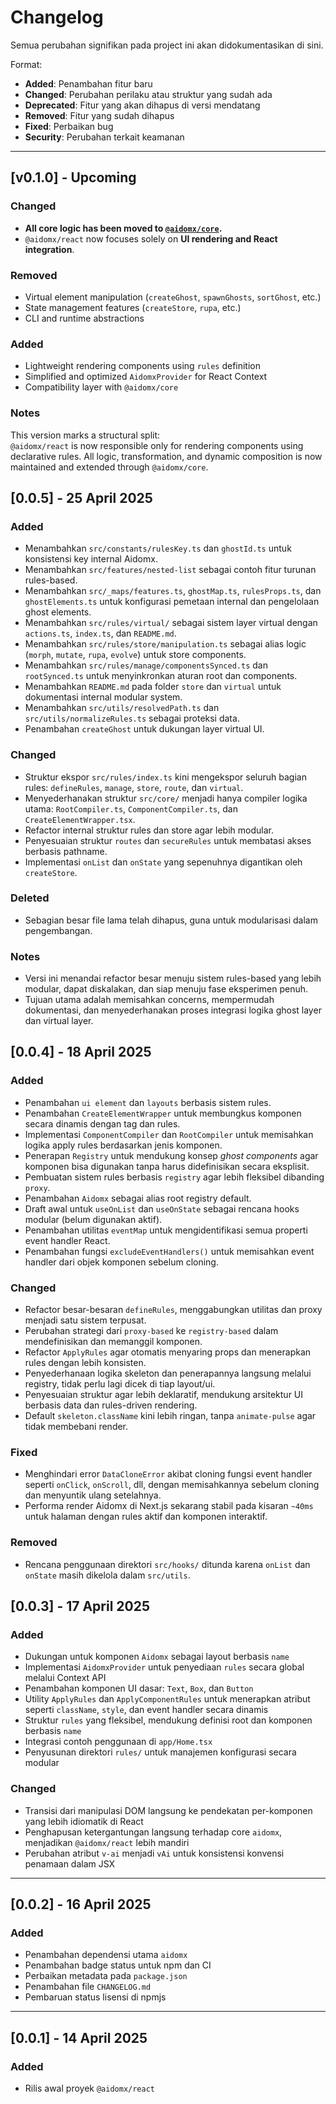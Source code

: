 # Changelog

Semua perubahan signifikan pada project ini akan didokumentasikan di sini.

Format:

- **Added**: Penambahan fitur baru
- **Changed**: Perubahan perilaku atau struktur yang sudah ada
- **Deprecated**: Fitur yang akan dihapus di versi mendatang
- **Removed**: Fitur yang sudah dihapus
- **Fixed**: Perbaikan bug
- **Security**: Perubahan terkait keamanan

---

## [v0.1.0] - Upcoming

### Changed

- **All core logic has been moved to [`@aidomx/core`](https://www.npmjs.com/package/@aidomx/core).**
- `@aidomx/react` now focuses solely on **UI rendering and React integration**.

### Removed

- Virtual element manipulation (`createGhost`, `spawnGhosts`, `sortGhost`, etc.)
- State management features (`createStore`, `rupa`, etc.)
- CLI and runtime abstractions

### Added

- Lightweight rendering components using `rules` definition
- Simplified and optimized `AidomxProvider` for React Context
- Compatibility layer with `@aidomx/core`

### Notes

This version marks a structural split:  
`@aidomx/react` is now responsible only for rendering components using declarative rules. All logic, transformation, and dynamic composition is now maintained and extended through `@aidomx/core`.

## [0.0.5] - 25 April 2025

### Added

- Menambahkan `src/constants/rulesKey.ts` dan `ghostId.ts` untuk konsistensi key internal Aidomx.
- Menambahkan `src/features/nested-list` sebagai contoh fitur turunan rules-based.
- Menambahkan `src/_maps/features.ts`, `ghostMap.ts`, `rulesProps.ts`, dan `ghostElements.ts` untuk konfigurasi pemetaan internal dan pengelolaan ghost elements.
- Menambahkan `src/rules/virtual/` sebagai sistem layer virtual dengan `actions.ts`, `index.ts`, dan `README.md`.
- Menambahkan `src/rules/store/manipulation.ts` sebagai alias logic (`morph`, `mutate`, `rupa`, `evolve`) untuk store components.
- Menambahkan `src/rules/manage/componentsSynced.ts` dan `rootSynced.ts` untuk menyinkronkan aturan root dan components.
- Menambahkan `README.md` pada folder `store` dan `virtual` untuk dokumentasi internal modular system.
- Menambahkan `src/utils/resolvedPath.ts` dan `src/utils/normalizeRules.ts` sebagai proteksi data.
- Penambahan `createGhost` untuk dukungan layer virtual UI.

### Changed

- Struktur ekspor `src/rules/index.ts` kini mengekspor seluruh bagian rules: `defineRules`, `manage`, `store`, `route`, dan `virtual`.
- Menyederhanakan struktur `src/core/` menjadi hanya compiler logika utama: `RootCompiler.ts`, `ComponentCompiler.ts`, dan `CreateElementWrapper.tsx`.
- Refactor internal struktur rules dan store agar lebih modular.
- Penyesuaian struktur `routes` dan `secureRules` untuk membatasi akses berbasis pathname.
- Implementasi `onList` dan `onState` yang sepenuhnya digantikan oleh `createStore`.

### Deleted

- Sebagian besar file lama telah dihapus, guna untuk modularisasi dalam pengembangan.

### Notes

- Versi ini menandai refactor besar menuju sistem rules-based yang lebih modular, dapat diskalakan, dan siap menuju fase eksperimen penuh.
- Tujuan utama adalah memisahkan concerns, mempermudah dokumentasi, dan menyederhanakan proses integrasi logika ghost layer dan virtual layer.

## [0.0.4] - 18 April 2025

### Added

- Penambahan `ui element` dan `layouts` berbasis sistem rules.
- Penambahan `CreateElementWrapper` untuk membungkus komponen secara dinamis dengan tag dan rules.
- Implementasi `ComponentCompiler` dan `RootCompiler` untuk memisahkan logika apply rules berdasarkan jenis komponen.
- Penerapan `Registry` untuk mendukung konsep _ghost components_ agar komponen bisa digunakan tanpa harus didefinisikan secara eksplisit.
- Pembuatan sistem rules berbasis `registry` agar lebih fleksibel dibanding `proxy`.
- Penambahan `Aidomx` sebagai alias root registry default.
- Draft awal untuk `useOnList` dan `useOnState` sebagai rencana hooks modular (belum digunakan aktif).
- Penambahan utilitas `eventMap` untuk mengidentifikasi semua properti event handler React.
- Penambahan fungsi `excludeEventHandlers()` untuk memisahkan event handler dari objek komponen sebelum cloning.

### Changed

- Refactor besar-besaran `defineRules`, menggabungkan utilitas dan proxy menjadi satu sistem terpusat.
- Perubahan strategi dari `proxy-based` ke `registry-based` dalam mendefinisikan dan memanggil komponen.
- Refactor `ApplyRules` agar otomatis menyaring props dan menerapkan rules dengan lebih konsisten.
- Penyederhanaan logika skeleton dan penerapannya langsung melalui registry, tidak perlu lagi dicek di tiap layout/ui.
- Penyesuaian struktur agar lebih deklaratif, mendukung arsitektur UI berbasis data dan rules-driven rendering.
- Default `skeleton.className` kini lebih ringan, tanpa `animate-pulse` agar tidak membebani render.

### Fixed

- Menghindari error `DataCloneError` akibat cloning fungsi event handler seperti `onClick`, `onScroll`, dll, dengan memisahkannya sebelum cloning dan menyuntik ulang setelahnya.
- Performa render Aidomx di Next.js sekarang stabil pada kisaran `~40ms` untuk halaman dengan rules aktif dan komponen interaktif.

### Removed

- Rencana penggunaan direktori `src/hooks/` ditunda karena `onList` dan `onState` masih dikelola dalam `src/utils`.

## [0.0.3] - 17 April 2025

### Added

- Dukungan untuk komponen `Aidomx` sebagai layout berbasis `name`
- Implementasi `AidomxProvider` untuk penyediaan `rules` secara global melalui Context API
- Penambahan komponen UI dasar: `Text`, `Box`, dan `Button`
- Utility `ApplyRules` dan `ApplyComponentRules` untuk menerapkan atribut seperti `className`, `style`, dan event handler secara dinamis
- Struktur `rules` yang fleksibel, mendukung definisi root dan komponen berbasis `name`
- Integrasi contoh penggunaan di `app/Home.tsx`
- Penyusunan direktori `rules/` untuk manajemen konfigurasi secara modular

### Changed

- Transisi dari manipulasi DOM langsung ke pendekatan per-komponen yang lebih idiomatik di React
- Penghapusan ketergantungan langsung terhadap core `aidomx`, menjadikan `@aidomx/react` lebih mandiri
- Perubahan atribut `v-ai` menjadi `vAi` untuk konsistensi konvensi penamaan dalam JSX

---

## [0.0.2] - 16 April 2025

### Added

- Penambahan dependensi utama `aidomx`
- Penambahan badge status untuk npm dan CI
- Perbaikan metadata pada `package.json`
- Penambahan file `CHANGELOG.md`
- Pembaruan status lisensi di npmjs

---

## [0.0.1] - 14 April 2025

### Added

- Rilis awal proyek `@aidomx/react`

